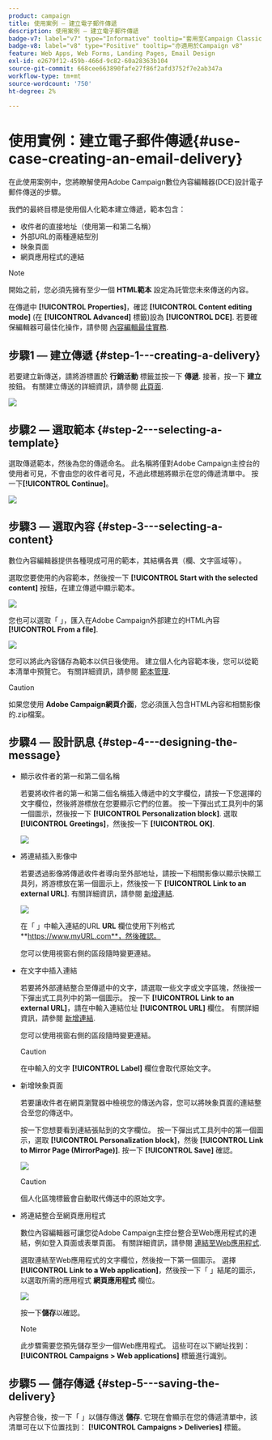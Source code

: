 ```yaml
---
product: campaign
title: 使用案例 — 建立電子郵件傳遞
description: 使用案例 — 建立電子郵件傳遞
badge-v7: label="v7" type="Informative" tooltip="套用至Campaign Classic v7"
badge-v8: label="v8" type="Positive" tooltip="亦適用於Campaign v8"
feature: Web Apps, Web Forms, Landing Pages, Email Design
exl-id: e2679f12-459b-466d-9c82-60a28363b104
source-git-commit: 668cee663890fafe27f86f2afd3752f7e2ab347a
workflow-type: tm+mt
source-wordcount: '750'
ht-degree: 2%

---
```


# 使用實例：建立電子郵件傳遞{#use-case-creating-an-email-delivery}



在此使用案例中，您將瞭解使用Adobe Campaign數位內容編輯器(DCE)設計電子郵件傳送的步驟。

我們的最終目標是使用個人化範本建立傳遞，範本包含：

* 收件者的直接地址（使用第一和第二名稱）
* 外部URL的兩種連結型別
* 映象頁面
* 網頁應用程式的連結

>[!NOTE]
>
>開始之前，您必須先擁有至少一個 **HTML範本** 設定為託管您未來傳送的內容。
>
>在傳遞中 **[!UICONTROL Properties]**，確認 **[!UICONTROL Content editing mode]** (在 **[!UICONTROL Advanced]** 標籤)設為 **[!UICONTROL DCE]**. 若要確保編輯器可最佳化操作，請參閱 [內容編輯最佳實務](content-editing-best-practices.md).

## 步驟1 — 建立傳遞 {#step-1---creating-a-delivery}

若要建立新傳送，請將游標置於 **行銷活動** 標籤並按一下 **傳遞**. 接著，按一下 **建立** 按鈕。 有關建立傳送的詳細資訊，請參閱 [此頁面](../../delivery/using/about-email-channel.md).

![](assets/delivery_step_1.png)

## 步驟2 — 選取範本 {#step-2---selecting-a-template}

選取傳遞範本，然後為您的傳遞命名。 此名稱將僅對Adobe Campaign主控台的使用者可見，不會由您的收件者可見，不過此標題將顯示在您的傳遞清單中。 按一下&#x200B;**[!UICONTROL Continue]**。

![](assets/dce_delivery_model.png)

## 步驟3 — 選取內容 {#step-3---selecting-a-content}

數位內容編輯器提供各種現成可用的範本，其結構各異（欄、文字區域等）。

選取您要使用的內容範本，然後按一下 **[!UICONTROL Start with the selected content]** 按鈕，在建立傳遞中顯示範本。

![](assets/dce_select_model.png)

您也可以選取「 」，匯入在Adobe Campaign外部建立的HTML內容 **[!UICONTROL From a file]**.

![](assets/dce_select_from_file_template.png)

您可以將此內容儲存為範本以供日後使用。 建立個人化內容範本後，您可以從範本清單中預覽它。 有關詳細資訊，請參閱 [範本管理](template-management.md).

>[!CAUTION]
>
>如果您使用 **Adobe Campaign網頁介面**，您必須匯入包含HTML內容和相關影像的.zip檔案。

## 步驟4 — 設計訊息 {#step-4---designing-the-message}

* 顯示收件者的第一和第二個名稱

  若要將收件者的第一和第二個名稱插入傳遞中的文字欄位，請按一下您選擇的文字欄位，然後將游標放在您要顯示它們的位置。 按一下彈出式工具列中的第一個圖示，然後按一下 **[!UICONTROL Personalization block]**. 選取 **[!UICONTROL Greetings]**，然後按一下 **[!UICONTROL OK]**.

  ![](assets/dce_personalizationblock_greetings.png)

* 將連結插入影像中

  若要透過影像將傳遞收件者導向至外部地址，請按一下相關影像以顯示快顯工具列，將游標放在第一個圖示上，然後按一下 **[!UICONTROL Link to an external URL]**. 有關詳細資訊，請參閱 [新增連結](editing-content.md#adding-a-link).

  ![](assets/dce_externalpage.png)

  在「 」中輸入連結的URL **URL** 欄位使用下列格式 **https://www.myURL.com**，然後確認。

  您可以使用視窗右側的區段隨時變更連結。

* 在文字中插入連結

  若要將外部連結整合至傳遞中的文字，請選取一些文字或文字區塊，然後按一下彈出式工具列中的第一個圖示。 按一下 **[!UICONTROL Link to an external URL]**，請在中輸入連結位址 **[!UICONTROL URL]** 欄位。 有關詳細資訊，請參閱 [新增連結](editing-content.md#adding-a-link).

  您可以使用視窗右側的區段隨時變更連結。

  >[!CAUTION]
  >
  >在中輸入的文字 **[!UICONTROL Label]** 欄位會取代原始文字。

* 新增映象頁面

  若要讓收件者在網頁瀏覽器中檢視您的傳送內容，您可以將映象頁面的連結整合至您的傳送中。

  按一下您想要看到連結張貼到的文字欄位。 按一下彈出式工具列中的第一個圖示，選取 **[!UICONTROL Personalization block]**，然後 **[!UICONTROL Link to Mirror Page (MirrorPage)]**. 按一下 **[!UICONTROL Save]** 確認。

  ![](assets/dce_mirrorpage.png)

  >[!CAUTION]
  >
  >個人化區塊標籤會自動取代傳送中的原始文字。

* 將連結整合至網頁應用程式

  數位內容編輯器可讓您從Adobe Campaign主控台整合至Web應用程式的連結，例如登入頁面或表單頁面。 有關詳細資訊，請參閱 [連結至Web應用程式](editing-content.md#link-to-a-web-application).

  選取連結至Web應用程式的文字欄位，然後按一下第一個圖示。 選擇 **[!UICONTROL Link to a Web application]**，然後按一下「 」結尾的圖示，以選取所需的應用程式 **網頁應用程式** 欄位。

  ![](assets/dce_webapp.png)

  按一下&#x200B;**儲存**&#x200B;以確認。

  >[!NOTE]
  >
  >此步驟需要您預先儲存至少一個Web應用程式。 這些可在以下網址找到： **[!UICONTROL Campaigns > Web applications]** 標籤進行識別。

## 步驟5 — 儲存傳遞 {#step-5---saving-the-delivery}

內容整合後，按一下「 」以儲存傳送 **儲存**. 它現在會顯示在您的傳遞清單中，該清單可在以下位置找到： **[!UICONTROL Campaigns > Deliveries]** 標籤。

